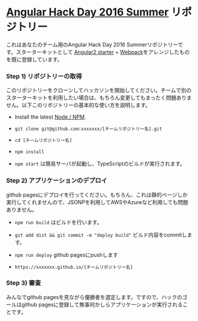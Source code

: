 # [Angular Hack Day 2016 Summer](https://angularjs-jp.doorkeeper.jp/events/46335) リポジトリー

これはあなたのチーム用のAngular Hack Day 2016 Summerリポジトリーです。スターターキットとして [Angular2 starter](https://angular.io/docs/ts/latest/quickstart.html) + [Webpack](https://webpack.github.io/)をアレンジしたものを既に登録しています。

### Step 1) リポジトリーの取得

このリポジトリーをクローンしてハッカソンを開始してください。チームで別のスターターキットを利用したい場合は、もちろん変更してもまったく問題ありません。以下このリポジトリーの基本的な使い方を説明します。

* Install the latest [Node / NPM](https://nodejs.org).

* `git clone git@github.com:xxxxxxx/[チームリポジトリー名].git`

* `cd [チームリポジトリー名]`

* `npm install`

* `npm start` は簡易サーバが起動し、TypeScriptのビルドが実行されます。

### Step 2) アプリケーションのデプロイ

github pagesにデプロイを行ってください。もちろん、これは静的ページしか実行してくれませんので、JSONPを利用してAWSやAzureなど利用しても問題ありません。

* `npm run build` はビルドを行います。

* `git add dist && git commit -m "deploy build"` ビルド内容をcommitします。

* `npm run deploy` github pagesにpushします

* `https://xxxxxxx.github.io/[チームリポジトリー名]`


### Step 3) 審査

みんなでgithub pagesを見ながら優勝者を選定します。ですので、ハックのゴールはgithub pagesに登録して無事何かしらアプリケーションが実行されることです。


